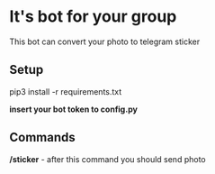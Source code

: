 # It's bot for your group

This bot can convert your photo to telegram sticker

## Setup

pip3 install -r requirements.txt

__insert your bot token to config.py__

## Commands

__/sticker__ - after this command you should send photo 

